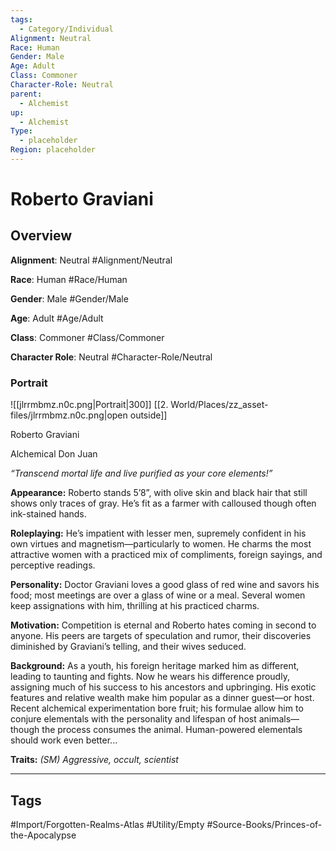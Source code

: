 ```yaml
---
tags:
  - Category/Individual
Alignment: Neutral
Race: Human
Gender: Male
Age: Adult
Class: Commoner
Character-Role: Neutral
parent:
  - Alchemist
up:
  - Alchemist
Type:
  - placeholder
Region: placeholder
---
```

# Roberto Graviani
## Overview
**Alignment**: Neutral
#Alignment/Neutral

**Race**: Human
#Race/Human

**Gender**: Male
#Gender/Male

**Age**: Adult
#Age/Adult

**Class**: Commoner
#Class/Commoner

**Character Role**: Neutral
#Character-Role/Neutral

### Portrait
![[jlrrmbmz.n0c.png|Portrait|300]]
[[2. World/Places/zz_asset-files/jlrrmbmz.n0c.png|open outside]]

Roberto Graviani

Alchemical Don Juan

*“Transcend mortal life and live purified as your core elements!”*

**Appearance:** Roberto stands 5’8”, with olive skin and black hair that still shows only traces of gray. He’s fit as a farmer with calloused though often ink-stained hands.

**Roleplaying:** He’s impatient with lesser men, supremely confident in his own virtues and magnetism—particularly to women. He charms the most attractive women with a practiced mix of compliments, foreign sayings, and perceptive readings.

**Personality:** Doctor Graviani loves a good glass of red wine and savors his food; most meetings are over a glass of wine or a meal. Several women keep assignations with him, thrilling at his practiced charms.

**Motivation:** Competition is eternal and Roberto hates coming in second to anyone. His peers are targets of speculation and rumor, their discoveries diminished by Graviani’s telling, and their wives seduced.

**Background:** As a youth, his foreign heritage marked him as different, leading to taunting and fights. Now he wears his difference proudly, assigning much of his success to his ancestors and upbringing. His exotic features and relative wealth make him popular as a dinner guest—or host. Recent alchemical experimentation bore fruit; his formulae allow him to conjure elementals with the personality and lifespan of host animals— though the process consumes the animal. Human-powered elementals should work even better...

**Traits:** *(SM) Aggressive, occult, scientist*


---
## Tags
#Import/Forgotten-Realms-Atlas #Utility/Empty #Source-Books/Princes-of-the-Apocalypse

